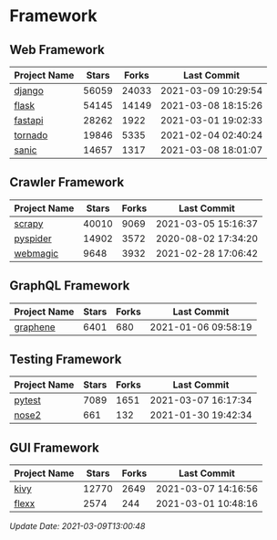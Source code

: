 # Framework

## Web Framework
| Project Name | Stars | Forks | Last Commit |
| ------------ | ----- | ----- | ----------- |
| [django](https://github.com/django/django) | 56059 | 24033 | 2021-03-09 10:29:54 |
| [flask](https://github.com/pallets/flask) | 54145 | 14149 | 2021-03-08 18:15:26 |
| [fastapi](https://github.com/tiangolo/fastapi) | 28262 | 1922 | 2021-03-01 19:02:33 |
| [tornado](https://github.com/tornadoweb/tornado) | 19846 | 5335 | 2021-02-04 02:40:24 |
| [sanic](https://github.com/sanic-org/sanic) | 14657 | 1317 | 2021-03-08 18:01:07 |

## Crawler Framework
| Project Name | Stars | Forks | Last Commit |
| ------------ | ----- | ----- | ----------- |
| [scrapy](https://github.com/scrapy/scrapy) | 40010 | 9069 | 2021-03-05 15:16:37 |
| [pyspider](https://github.com/binux/pyspider) | 14902 | 3572 | 2020-08-02 17:34:20 |
| [webmagic](https://github.com/code4craft/webmagic) | 9648 | 3932 | 2021-02-28 17:06:42 |

## GraphQL Framework
| Project Name | Stars | Forks | Last Commit |
| ------------ | ----- | ----- | ----------- |
| [graphene](https://github.com/graphql-python/graphene) | 6401 | 680 | 2021-01-06 09:58:19 |

## Testing Framework
| Project Name | Stars | Forks | Last Commit |
| ------------ | ----- | ----- | ----------- |
| [pytest](https://github.com/pytest-dev/pytest) | 7089 | 1651 | 2021-03-07 16:17:34 |
| [nose2](https://github.com/nose-devs/nose2) | 661 | 132 | 2021-01-30 19:42:34 |

## GUI Framework
| Project Name | Stars | Forks | Last Commit |
| ------------ | ----- | ----- | ----------- |
| [kivy](https://github.com/kivy/kivy) | 12770 | 2649 | 2021-03-07 14:16:56 |
| [flexx](https://github.com/flexxui/flexx) | 2574 | 244 | 2021-03-01 10:48:16 |

*Update Date: 2021-03-09T13:00:48*